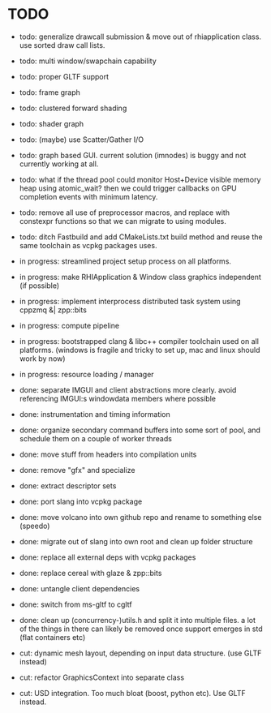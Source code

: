 # TODO

* todo: generalize drawcall submission & move out of rhiapplication class. use sorted draw call lists.
* todo: multi window/swapchain capability
* todo: proper GLTF support
* todo: frame graph
* todo: clustered forward shading
* todo: shader graph
* todo: (maybe) use Scatter/Gather I/O
* todo: graph based GUI. current solution (imnodes) is buggy and not currently working at all.
* todo: what if the thread pool could monitor Host+Device visible memory heap using atomic_wait? then we could trigger callbacks on GPU completion events with minimum latency.
* todo: remove all use of preprocessor macros, and replace with constexpr functions so that we can migrate to using modules.
* todo: ditch Fastbuild and add CMakeLists.txt build method and reuse the same toolchain as vcpkg packages uses.

* in progress: streamlined project setup process on all platforms.
* in progress: make RHIApplication & Window class graphics independent (if possible)
* in progress: implement interprocess distributed task system using cppzmq &| zpp::bits
* in progress: compute pipeline
* in progress: bootstrapped clang & libc++ compiler toolchain used on all platforms. (windows is fragile and tricky to set up, mac and linux should work by now)
* in progress: resource loading / manager

* done: separate IMGUI and client abstractions more clearly. avoid referencing IMGUI:s windowdata members where possible
* done: instrumentation and timing information
* done: organize secondary command buffers into some sort of pool, and schedule them on a couple of worker threads
* done: move stuff from headers into compilation units
* done: remove "gfx" and specialize
* done: extract descriptor sets
* done: port slang into vcpkg package
* done: move volcano into own github repo and rename to something else (speedo)
* done: migrate out of slang into own root and clean up folder structure
* done: replace all external deps with vcpkg packages
* done: replace cereal with glaze & zpp::bits
* done: untangle client dependencies
* done: switch from ms-gltf to cgltf
* done: clean up (concurrency-)utils.h and split it into multiple files. a lot of the things in there can likely be removed once support emerges in std (flat containers etc)

* cut: dynamic mesh layout, depending on input data structure. (use GLTF instead)
* cut: refactor GraphicsContext into separate class
* cut: USD integration. Too much bloat (boost, python etc). Use GLTF instead.
